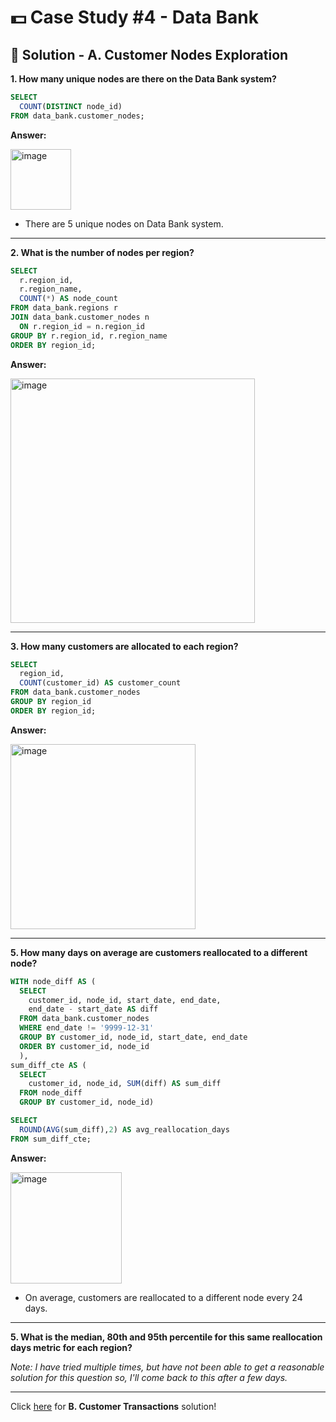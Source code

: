 # 💵 Case Study #4 - Data Bank

## 🏦 Solution - A. Customer Nodes Exploration

**1. How many unique nodes are there on the Data Bank system?**

````sql
SELECT 
  COUNT(DISTINCT node_id)
FROM data_bank.customer_nodes;
````

**Answer:**

<img width="97" alt="image" src="https://user-images.githubusercontent.com/81607668/130343558-c73b2bd4-d799-4506-9d9f-2fe0125f9c8f.png">

- There are 5 unique nodes on Data Bank system.

***

**2. What is the number of nodes per region?**

````sql
SELECT 
  r.region_id, 
  r.region_name, 
  COUNT(*) AS node_count
FROM data_bank.regions r
JOIN data_bank.customer_nodes n
  ON r.region_id = n.region_id
GROUP BY r.region_id, r.region_name
ORDER BY region_id;
````

**Answer:**

<img width="391" alt="image" src="https://user-images.githubusercontent.com/81607668/130343679-c49a7b82-bef5-4242-a6ec-b449f643f656.png">

***

**3. How many customers are allocated to each region?**

````sql
SELECT 
  region_id, 
  COUNT(customer_id) AS customer_count
FROM data_bank.customer_nodes
GROUP BY region_id
ORDER BY region_id;
````

**Answer:**

<img width="296" alt="image" src="https://user-images.githubusercontent.com/81607668/130344283-5c675490-b8b1-46ea-93df-0683ff87243b.png">

***

**5. How many days on average are customers reallocated to a different node?**

````sql
WITH node_diff AS (
  SELECT 
    customer_id, node_id, start_date, end_date,
    end_date - start_date AS diff
  FROM data_bank.customer_nodes
  WHERE end_date != '9999-12-31'
  GROUP BY customer_id, node_id, start_date, end_date
  ORDER BY customer_id, node_id
  ),
sum_diff_cte AS (
  SELECT 
    customer_id, node_id, SUM(diff) AS sum_diff
  FROM node_diff
  GROUP BY customer_id, node_id)

SELECT 
  ROUND(AVG(sum_diff),2) AS avg_reallocation_days
FROM sum_diff_cte;
````

**Answer:**

<img width="178" alt="image" src="https://user-images.githubusercontent.com/81607668/130345231-fd91f86f-1a2a-466a-b5b4-ccee80d15c92.png">

- On average, customers are reallocated to a different node every 24 days.

***

**5. What is the median, 80th and 95th percentile for this same reallocation days metric for each region?**

_Note: I have tried multiple times, but have not been able to get a reasonable solution for this question so, I'll come back to this after a few days._

***

Click [here](https://github.com/katiehuangx/8-Week-SQL-Challenge/blob/main/Case%20Study%20%234%20-%20Data%20Bank/B.%20Customer%20Transactions.md) for **B. Customer Transactions** solution!
